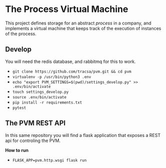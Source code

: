 # The Process Virtual Machine

This project defines storage for an abstract _process_ in a company, and
implements a virtual machine that keeps track of the execution of instances of
the process.

## Develop

You will need the redis database, and rabbitmq for this to work.

* `git clone https://github.com/tracsa/pvm.git && cd pvm`
* `virtualenv -p /usr/bin/python3 .env`
* `echo "export PVM_SETTINGS=$(pwd)/settings_develop.py" >> .env/bin/activate`
* `touch settings_develop.py`
* `source .env/bin/activate`
* `pip install -r requirements.txt`
* `pytest`

## The PVM REST API

In this same repository you will find a flask application that exposes a REST
api for controling the PVM.

**How to run**

* `FLASK_APP=pvm.http.wsgi flask run`
